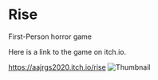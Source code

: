 # Rise
First-Person horror game

Here is a link to the game on itch.io.

https://aajrgs2020.itch.io/rise
![Thumbnail](https://user-images.githubusercontent.com/65637580/180151225-f8946876-1644-4bac-a495-31acc9e23512.png)
